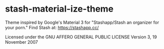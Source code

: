 # stash-material-ize-theme
Theme inspired by Google's Material 3 for "Stashapp/Stash an organizer for your porn." Find Stash at: https://stashapp.cc/

Licensed under the
GNU AFFERO GENERAL PUBLIC LICENSE
Version 3, 19 November 2007
